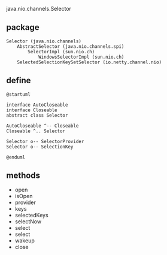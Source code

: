 java.nio.channels.Selector

## package
```
Selector (java.nio.channels)
    AbstractSelector (java.nio.channels.spi)
        SelectorImpl (sun.nio.ch)
            WindowsSelectorImpl (sun.nio.ch)
    SelectedSelectionKeySetSelector (io.netty.channel.nio)
```
## define
```plantuml
@startuml

interface AutoCloseable
interface Closeable
abstract class Selector

AutoCloseable ^-- Closeable
Closeable ^.. Selector

Selector o-- SelectorProvider
Selector o-- SelectionKey

@enduml
```

## methods
* open
* isOpen
* provider
* keys
* selectedKeys
* selectNow
* select
* select
* wakeup
* close

